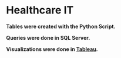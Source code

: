 # Healthcare IT
**Tables were created with the Python Script.**

**Queries were done in SQL Server.**

**Visualizations were done in [Tableau](https://public.tableau.com/views/HealthcareIT_17008467126130/ProviderDashboard?:language=en-US&publish=yes&:display_count=n&:origin=viz_share_link).**
